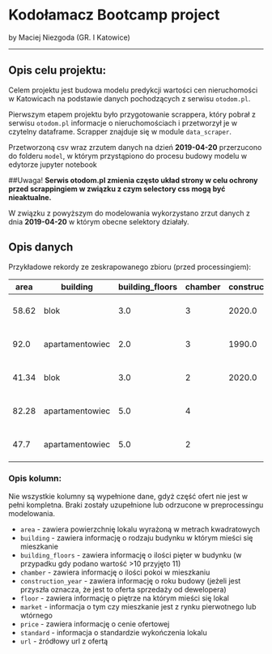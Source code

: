 # Kodołamacz Bootcamp project
by Maciej Niezgoda (GR. I Katowice)

---

## Opis celu projektu:
Celem projektu jest budowa modelu predykcji wartości cen nieruchomości w Katowicach na podstawie danych pochodzących z serwisu ```otodom.pl```.

Pierwszym etapem projektu było przygotowanie scrappera, który pobrał z serwisu ```otodom.pl``` informacje o nieruchomościach i przetworzył je w czytelny dataframe. Scrapper znajduje się w module ```data_scraper```.

Przetworzoną csv wraz zrzutem danych na dzień **2019-04-20** przerzucono do folderu ```model```, w którym przystąpiono do procesu budowy modelu w edytorze jupyter notebook

##Uwaga!
**Serwis otodom.pl zmienia często układ strony w celu ochrony przed scrappingiem w związku z czym selectory css mogą być nieaktualne.**

W związku z powyższym do modelowania wykorzystano zrzut danych z dnia **2019-04-20** w którym obecne selektory działały.

## Opis danych

Przykładowe rekordy ze zeskrapowanego zbioru (przed processingiem):

| area   | building         | building_floors | chamber | construction_year | floor | market    | price     | standard        | url                                                                                                     |
|--------|------------------|-----------------|---------|-------------------|-------|-----------|-----------|-----------------|---------------------------------------------------------------------------------------------------------|
| 58.62  | blok             | 3.0             | 3       | 2020.0            | 1.0   | pierwotny | 349372.0  | do wykończenia  | https://www.otodom.pl/oferta/nowe-mieszkanie-dla-rodziny-2-2-ID3XXa4.html#4ad60757c7                    |
| 92.0   | apartamentowiec  | 2.0             | 3       | 1990.0            | 1.0   | wtórny    | 649000.0  | do zamieszkania | https://www.otodom.pl/oferta/ptasie-osiedle-garaz-w-cenie-okna-na-park-ID3XXmQ.html#4ad60757c7          |
| 41.34  | blok             | 3.0             | 2       | 2020.0            | 2.0   | pierwotny | 246632.0  | do wykończenia  | https://www.otodom.pl/oferta/katowice-premier-park-na-witosa-nowosc-ID3XXdi.html#4ad60757c7             |
| 82.28  | apartamentowiec  | 5.0             | 4       |                   | 3.0   | pierwotny | 560000.0  |                 | https://www.otodom.pl/oferta/nowe-ptasie-spokojna-zielona-okolica-0-pcc-ID3XXC0.html#4ad60757c7         |
| 47.7   | apartamentowiec  | 5.0             | 2       |                   | 3.0   | pierwotny | 325000.0  | do wykończenia  | https://www.otodom.pl/oferta/zamieszkaj-w-okolicy-parku-i-lasu-nowe-ptasie-ID3XXCQ.html#4ad60757c7      |

### Opis kolumn:

Nie wszystkie kolumny są wypełnione dane, gdyż część ofert nie jest w pełni kompletna. Braki zostały uzupełnione lub odrzucone w preprocessingu modelowania.

* ```area``` - zawiera powierzchnię lokalu wyrażoną w metrach kwadratowych
* ```building``` - zawiera informację o rodzaju budynku w którym mieści się mieszkanie
* ```building_floors``` - zawiera informację o ilości pięter w budynku (w przypadku gdy podano wartość >10 przyjęto 11)
* ```chamber``` - zawiera informację o ilości pokoi w mieszkaniu
* ```construction_year``` - zawiera informację o roku budowy (jeżeli jest przyszła oznacza, że jest to oferta sprzedaży od dewelopera)
* ```floor``` - zawiera informację o piętrze na którym mieści się lokal
* ```market``` - informacja o tym czy mieszkanie jest z rynku pierwotnego lub wtórnego
* ```price``` - zawiera informację o cenie ofertowej
* ```standard``` - informacja o standardzie wykończenia lokalu
* ```url``` - źródłowy url z ofertą

